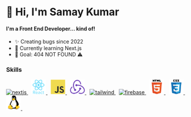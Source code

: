 
# 👋 Hi, I'm Samay Kumar

####  I'm a Front End Developer... kind of!

* ✨ Creating bugs since 2022
* 🔭 Currently learning Next.js
* 🎯 Goal: 404 NOT FOUND ⚠️

<h3>Skills</h3>

<a  href="https://nextjs.org/"  target="_blank"  rel="noreferrer">
  <img  src="https://cdn.worldvectorlogo.com/logos/nextjs-2.svg"  alt="nextjs"  width="40"  height="40" />
</a>
<img width="5" />

<a  href="https://reactjs.org/"  target="_blank"  rel="noreferrer">
  <img  src="https://raw.githubusercontent.com/devicons/devicon/master/icons/react/react-original-wordmark.svg"  alt="react"  width="40"  height="40"  />
</a>
<img width="5" />

<a  href="https://developer.mozilla.org/en-US/docs/Web/JavaScript"  target="_blank"  rel="noreferrer">
  <img  src="https://raw.githubusercontent.com/devicons/devicon/master/icons/javascript/javascript-original.svg"  alt="javascript"  width="40"  height="40"  />
</a>
<img width="5" />

<a  href="https://redux.js.org"  target="_blank"  rel="noreferrer">
  <img  src="https://raw.githubusercontent.com/devicons/devicon/master/icons/redux/redux-original.svg"  alt="redux"  width="40"  height="40"  />
</a>
<img width="5" />

<a  href="https://tailwindcss.com/"  target="_blank"  rel="noreferrer">
  <img  src="https://www.vectorlogo.zone/logos/tailwindcss/tailwindcss-icon.svg"  alt="tailwind"  width="40"  height="40"  />
</a>
<img width="5" />

<a  href="https://firebase.google.com/"  target="_blank"  rel="noreferrer">
  <img  src="https://www.vectorlogo.zone/logos/firebase/firebase-icon.svg"  alt="firebase"  width="40"  height="40"  />
</a>
<img width="5" />

<a  href="https://www.w3.org/html/"  target="_blank"  rel="noreferrer">
  <img  src="https://raw.githubusercontent.com/devicons/devicon/master/icons/html5/html5-original-wordmark.svg"  alt="html5"  width="40"  height="40"  />
</a>
<img width="5" />

<a  href="https://www.w3schools.com/css/"  target="_blank"  rel="noreferrer">
  <img  src="https://raw.githubusercontent.com/devicons/devicon/master/icons/css3/css3-original-wordmark.svg"  alt="css3"  width="40"  height="40"  />
</a>
<img width="5" />

<a  href="https://www.linux.org/"  target="_blank"  rel="noreferrer">
<img  src="https://raw.githubusercontent.com/devicons/devicon/master/icons/linux/linux-original.svg"  alt="linux"  width="40"  height="40"  />
</a>
<img width="5" />
